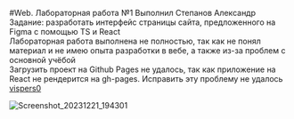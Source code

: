 #Web. Лабораторная работа №1
Выполнил Степанов Александр\
Задание: разработать интерфейс страницы сайта, предложенного на Figma с помощью TS и React\
Лабораторная работа выполнена не полностью, так как не понял материал и не имею опыта разработки в вебе, а также из-за проблем с основной учёбой\
Загрузить проект на Github Pages не удалось, так как приложение на React не рендерится на gh-pages. Исправить эту проблему не удалось\
[vispers0](https://vispers0.github.io/)

![Screenshot_20231221_194301](https://github.com/Vispers0/Lab1_Web/assets/83211847/c44af441-1291-4f2e-ab56-0010f92e7edf)
